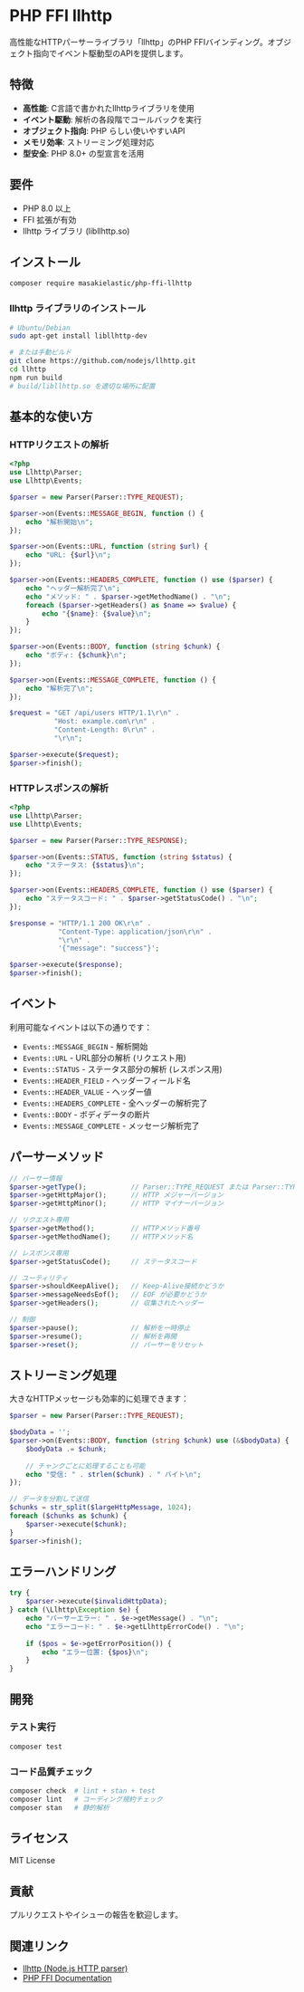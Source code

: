 # PHP FFI llhttp

高性能なHTTPパーサーライブラリ「llhttp」のPHP FFIバインディング。オブジェクト指向でイベント駆動型のAPIを提供します。

## 特徴

- **高性能**: C言語で書かれたllhttpライブラリを使用
- **イベント駆動**: 解析の各段階でコールバックを実行
- **オブジェクト指向**: PHP らしい使いやすいAPI
- **メモリ効率**: ストリーミング処理対応
- **型安全**: PHP 8.0+ の型宣言を活用

## 要件

- PHP 8.0 以上
- FFI 拡張が有効
- llhttp ライブラリ (libllhttp.so)

## インストール

```bash
composer require masakielastic/php-ffi-llhttp
```

### llhttp ライブラリのインストール

```bash
# Ubuntu/Debian
sudo apt-get install libllhttp-dev

# または手動ビルド
git clone https://github.com/nodejs/llhttp.git
cd llhttp
npm run build
# build/libllhttp.so を適切な場所に配置
```

## 基本的な使い方

### HTTPリクエストの解析

```php
<?php
use Llhttp\Parser;
use Llhttp\Events;

$parser = new Parser(Parser::TYPE_REQUEST);

$parser->on(Events::MESSAGE_BEGIN, function () {
    echo "解析開始\n";
});

$parser->on(Events::URL, function (string $url) {
    echo "URL: {$url}\n";
});

$parser->on(Events::HEADERS_COMPLETE, function () use ($parser) {
    echo "ヘッダー解析完了\n";
    echo "メソッド: " . $parser->getMethodName() . "\n";
    foreach ($parser->getHeaders() as $name => $value) {
        echo "{$name}: {$value}\n";
    }
});

$parser->on(Events::BODY, function (string $chunk) {
    echo "ボディ: {$chunk}\n";
});

$parser->on(Events::MESSAGE_COMPLETE, function () {
    echo "解析完了\n";
});

$request = "GET /api/users HTTP/1.1\r\n" .
           "Host: example.com\r\n" .
           "Content-Length: 0\r\n" .
           "\r\n";

$parser->execute($request);
$parser->finish();
```

### HTTPレスポンスの解析

```php
<?php
use Llhttp\Parser;
use Llhttp\Events;

$parser = new Parser(Parser::TYPE_RESPONSE);

$parser->on(Events::STATUS, function (string $status) {
    echo "ステータス: {$status}\n";
});

$parser->on(Events::HEADERS_COMPLETE, function () use ($parser) {
    echo "ステータスコード: " . $parser->getStatusCode() . "\n";
});

$response = "HTTP/1.1 200 OK\r\n" .
            "Content-Type: application/json\r\n" .
            "\r\n" .
            '{"message": "success"}';

$parser->execute($response);
$parser->finish();
```

## イベント

利用可能なイベントは以下の通りです：

- `Events::MESSAGE_BEGIN` - 解析開始
- `Events::URL` - URL部分の解析 (リクエスト用)
- `Events::STATUS` - ステータス部分の解析 (レスポンス用)
- `Events::HEADER_FIELD` - ヘッダーフィールド名
- `Events::HEADER_VALUE` - ヘッダー値
- `Events::HEADERS_COMPLETE` - 全ヘッダーの解析完了
- `Events::BODY` - ボディデータの断片
- `Events::MESSAGE_COMPLETE` - メッセージ解析完了

## パーサーメソッド

```php
// パーサー情報
$parser->getType();           // Parser::TYPE_REQUEST または Parser::TYPE_RESPONSE
$parser->getHttpMajor();      // HTTP メジャーバージョン
$parser->getHttpMinor();      // HTTP マイナーバージョン

// リクエスト専用
$parser->getMethod();         // HTTPメソッド番号
$parser->getMethodName();     // HTTPメソッド名

// レスポンス専用
$parser->getStatusCode();     // ステータスコード

// ユーティリティ
$parser->shouldKeepAlive();   // Keep-Alive接続かどうか
$parser->messageNeedsEof();   // EOF が必要かどうか
$parser->getHeaders();        // 収集されたヘッダー

// 制御
$parser->pause();             // 解析を一時停止
$parser->resume();            // 解析を再開
$parser->reset();             // パーサーをリセット
```

## ストリーミング処理

大きなHTTPメッセージも効率的に処理できます：

```php
$parser = new Parser(Parser::TYPE_REQUEST);

$bodyData = '';
$parser->on(Events::BODY, function (string $chunk) use (&$bodyData) {
    $bodyData .= $chunk;
    
    // チャンクごとに処理することも可能
    echo "受信: " . strlen($chunk) . " バイト\n";
});

// データを分割して送信
$chunks = str_split($largeHttpMessage, 1024);
foreach ($chunks as $chunk) {
    $parser->execute($chunk);
}
$parser->finish();
```

## エラーハンドリング

```php
try {
    $parser->execute($invalidHttpData);
} catch (\Llhttp\Exception $e) {
    echo "パーサーエラー: " . $e->getMessage() . "\n";
    echo "エラーコード: " . $e->getLlhttpErrorCode() . "\n";
    
    if ($pos = $e->getErrorPosition()) {
        echo "エラー位置: {$pos}\n";
    }
}
```

## 開発

### テスト実行

```bash
composer test
```

### コード品質チェック

```bash
composer check  # lint + stan + test
composer lint   # コーディング規約チェック
composer stan   # 静的解析
```

## ライセンス

MIT License

## 貢献

プルリクエストやイシューの報告を歓迎します。

## 関連リンク

- [llhttp (Node.js HTTP parser)](https://github.com/nodejs/llhttp)
- [PHP FFI Documentation](https://www.php.net/manual/en/book.ffi.php)